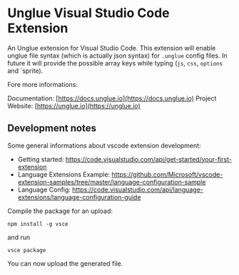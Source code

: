# Unglue Visual Studio Code Extension

An Unglue extension for Visual Studio Code. This extension will enable unglue file syntax (which is actually json syntax) for `.unglue` config files. In future it will provide the possible array keys while typing (`js`, `css`, `options` and `sprite).

Fore more informations:

Documentation: [https://docs.unglue.io](https://docs.unglue.io)
Project Website: [https://unglue.io](https://unglue.io)

## Development notes

Some general informations about vscode extension development:

+ Getting started: https://code.visualstudio.com/api/get-started/your-first-extension
+ Language Extensions Example: https://github.com/Microsoft/vscode-extension-samples/tree/master/language-configuration-sample
+ Language Config: https://code.visualstudio.com/api/language-extensions/language-configuration-guide

Compile the package for an upload:

```
npm install -g vsce
```

and run 

```
vsce package
```

You can now upload the generated file.
